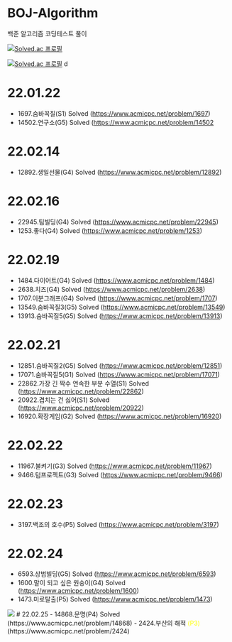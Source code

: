 # BOJ-Algorithm
백준 알고리즘 코딩테스트 풀이


[![Solved.ac
프로필](http://mazassumnida.wtf/api/v2/generate_badge?boj={chickenchickenlove})](https://solved.ac/{chickenchickenlove})


[![Solved.ac
프로필](http://mazassumnida.wtf/api/generate_badge?boj={chickenchickenlove})](https://solved.ac/{chickenchickenlove})
d

# 22.01.22
- 1697.숨바꼭질(S1) Solved (https://www.acmicpc.net/problem/1697)
- 14502.연구소(G5) Solved (https://www.acmicpc.net/problem/14502

# 22.02.14
- 12892.생일선물(G4) Solved (https://www.acmicpc.net/problem/12892)

# 22.02.16
- 22945.팀빌딩(G4) Solved (https://www.acmicpc.net/problem/22945)
- 1253.좋다(G4) Solved (https://www.acmicpc.net/problem/1253)

# 22.02.19
- 1484.다이어트(G4) Solved (https://www.acmicpc.net/problem/1484)
- 2638.치즈(G4) Solved (https://www.acmicpc.net/problem/2638)
- 1707.이분그래프(G4) Solved (https://www.acmicpc.net/problem/1707)
- 13549.숨바꼭질3(G5) Solved (https://www.acmicpc.net/problem/13549)
- 13913.숨바꼭질5(G5) Solved (https://www.acmicpc.net/problem/13913)

# 22.02.21
- 12851.숨바꼭질2(G5) Solved (https://www.acmicpc.net/problem/12851)
- 17071.숨바꼭질5(G1) Solved (https://www.acmicpc.net/problem/17071)
- 22862.가장 긴 짝수 연속한 부분 수열(S1) Solved (https://www.acmicpc.net/problem/22862)
- 20922.겹치는 건 싫어(S1) Solved (https://www.acmicpc.net/problem/20922)
- 16920.확장게임(G2) Solved (https://www.acmicpc.net/problem/16920)

# 22.02.22
- 11967.불켜기(G3) Solved (https://www.acmicpc.net/problem/11967)
- 9466.텀프로젝트(G3) Solved (https://www.acmicpc.net/problem/9466)

# 22.02.23
- 3197.백조의 호수(P5) Solved (https://www.acmicpc.net/problem/3197)

# 22.02.24
- 6593.상범빌딩(G5) Solved (https://www.acmicpc.net/problem/6593)
- 1600.말이 되고 싶은 원숭이(G4) Solved (https://www.acmicpc.net/problem/1600)
- 1473.미로탈출(P5) Solved (https://www.acmicpc.net/problem/1473)
<img src="https://img.shields.io/badge/Firebase-FFCA28?style=flat-square&logo=firebase&logoColor=white"/>
# 22.02.25
- 14868.문명(P4) Solved (https://www.acmicpc.net/problem/14868)
- 2424.부산의 해적 <span style="color:yellow">(P3)</span> (https://www.acmicpc.net/problem/2424)

